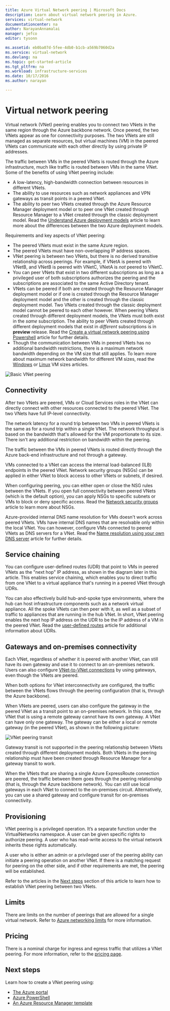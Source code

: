 ```yaml
---
title: Azure Virtual Network peering | Microsoft Docs
description: Learn about virtual network peering in Azure.
services: virtual-network
documentationcenter: na
author: NarayanAnnamalai
manager: jefco
editor: tysonn

ms.assetid: eb0ba07d-5fee-4db0-b1cb-a569b7060d2a
ms.service: virtual-network
ms.devlang: na
ms.topic: get-started-article
ms.tgt_pltfrm: na
ms.workload: infrastructure-services
ms.date: 10/17/2016
ms.author: narayan

---
```

# Virtual network peering
Virtual network (VNet) peering enables you to connect two VNets in the same region through the Azure backbone network. Once peered, the two VNets appear as one for connectivity purposes. The two VNets are still managed as separate resources, but virtual machines (VM) in the peered VNets can communicate with each other directly by using private IP addresses.

The traffic between VMs in the peered VNets is routed through the Azure infrastructure, much like traffic is routed between VMs in the same VNet. Some of the benefits of using VNet peering include:

* A low-latency, high-bandwidth connection between resources in different VNets.
* The ability to use resources such as network appliances and VPN gateways as transit points in a peered VNet.
* The ability to peer two VNets created through the Azure Resource Manager deployment model or to peer one VNet created through Resource Manager to a VNet created through the classic deployment model. Read the [Understand Azure deployment models](../azure-resource-manager/resource-manager-deployment-model.md) article to learn more about the differences between the two Azure deployment models.

Requirements and key aspects of VNet peering:

* The peered VNets must exist in the same Azure region.
* The peered VNets must have non-overlapping IP address spaces.
* VNet peering is between two VNets, but there is no derived transitive relationship across peerings. For example, if VNetA is peered with VNetB, and VNetB is peered with VNetC, VNetA is *not* peered to VNetC.
* You can peer VNets that exist in two different subscriptions as long as a privileged user of both subscriptions authorizes the peering and the subscriptions are associated to the same Active Directory tenant.
* VNets can be peered if both are created through the Resource Manager deployment model or if one is created through the Resource Manager deployment model and the other is created through the classic deployment model. Two VNets created through the classic deployment model cannot be peered to each other however. When peering VNets created through different deployment models, the VNets must both exist in  the *same* subscription. The ability to peer VNets created through different deployment models that exist in *different* subscriptions is in **preview** release. Read the [Create a virtual network peering using Powershell](virtual-networks-create-vnetpeering-arm-ps.md) article for further details.
* Though the communication between VMs in peered VNets has no additional bandwidth restrictions, there is a maximum network bandwidth depending on the VM size that still applies. To learn more about maximum network bandwidth for different VM sizes, read the [Windows](../virtual-machines/windows/sizes.md) or [Linux](../virtual-machines/linux/sizes.md) VM sizes articles.

![Basic VNet peering](./media/virtual-networks-peering-overview/figure01.png)

## Connectivity
After two VNets are peered, VMs or Cloud Services roles in the VNet can directly connect with other resources connected to the peered VNet. The two VNets have full IP-level connectivity.

The network latency for a round trip between two VMs in peered VNets is the same as for a round trip within a single VNet. The network throughput is based on the bandwidth that's allowed for the VM proportionate to its size. There isn't any additional restriction on bandwidth within the peering.

The traffic between the VMs in peered VNets is routed directly through the Azure back-end infrastructure and not through a gateway.

VMs connected to a VNet can access the internal load-balanced (ILB) endpoints in the peered VNet. Network security groups (NSGs) can be applied in either VNet to block access to other VNets or subnets, if desired.

When configuring peering, you can either open or close the NSG rules between the VNets. If you open full connectivity between peered VNets (which is the default option), you can apply NSGs to specific subnets or VMs to block or deny specific access. Read the [Network security groups](virtual-networks-nsg.md) article to learn more about NSGs.

Azure-provided internal DNS name resolution for VMs doesn't work across peered VNets. VMs have internal DNS names that are resolvable only within the local VNet. You can however, configure VMs connected to peered VNets as DNS servers for a VNet. Read the [Name resolution using your own DNS server](virtual-networks-name-resolution-for-vms-and-role-instances.md#name-resolution-using-your-own-dns-server) article for further details.

## Service chaining
You can configure user-defined routes (UDR) that point to VMs in peered VNets as the "next hop" IP address, as shown in the diagram later in this article. This enables service chaining, which enables you to direct traffic from one VNet to a virtual appliance that's running in a peered VNet through UDRs.

You can also effectively build hub-and-spoke type environments, where the hub can host infrastructure components such as a network virtual appliance. All the spoke VNets can then peer with it, as well as a subset of traffic to appliances that are running in the hub VNet. In short, VNet peering enables the next hop IP address on the UDR to be the IP address of a VM in the peered VNet. Read the [user-defined routes](virtual-networks-udr-overview.md) article for additional information about UDRs.

## Gateways and on-premises connectivity
Each VNet, regardless of whether it is peered with another VNet, can still have its own gateway and use it to connect to an on-premises network. Users can also configure [VNet-to-VNet connections](../vpn-gateway/vpn-gateway-vnet-vnet-rm-ps.md) by using gateways, even though the VNets are peered.

When both options for VNet interconnectivity are configured, the traffic between the VNets flows through the peering configuration (that is, through the Azure backbone).

When VNets are peered, users can also configure the gateway in the peered VNet as a transit point to an on-premises network. In this case, the VNet that is using a remote gateway cannot have its own gateway. A VNet can have only one gateway. The gateway can be either a local or remote gateway (in the peered VNet), as shown in the following picture:

![VNet peering transit](./media/virtual-networks-peering-overview/figure02.png)

Gateway transit is not supported in the peering relationship between VNets created through different deployment models. Both VNets in the peering relationship must have been created through Resource Manager for a gateway transit to work.

When the VNets that are sharing a single Azure ExpressRoute connection are peered, the traffic between them goes through the peering relationship (that is, through the Azure backbone network). You can still use local gateways in each VNet to connect to the on-premises circuit. Alternatively, you can use a shared gateway and configure transit for on-premises connectivity.

## Provisioning
VNet peering is a privileged operation. It’s a separate function under the VirtualNetworks namespace. A user can be given specific rights to authorize peering. A user who has read-write access to the virtual network inherits these rights automatically.

A user who is either an admin or a privileged user of the peering ability can initiate a peering operation on another VNet. If there is a matching request for peering on the other side, and if other requirements are met, the peering will be established.

Refer to the articles in the [Next steps](#next-steps) section of this article to learn how to establish VNet peering between two VNets.

## Limits
There are limits on the number of peerings that are allowed for a single virtual network. Refer to [Azure networking limits](../azure-subscription-service-limits.md#networking-limits) for more information.

## Pricing
There is a nominal charge for ingress and egress traffic that utilizes a VNet peering. For more information, refer to the [pricing page](https://azure.microsoft.com/pricing/details/virtual-network).

## <a name="next-steps"></a>Next steps
Learn how to create a VNet peering using:

* [The Azure portal](virtual-networks-create-vnetpeering-arm-portal.md)
* [Azure PowerShell](virtual-networks-create-vnetpeering-arm-ps.md)
* [An Azure Resource Manager template](virtual-networks-create-vnetpeering-arm-template-click.md)
